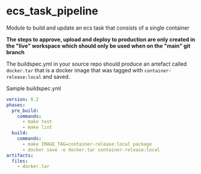 # ecs_task_pipeline

Module to build and update an ecs task that consists of a single container

**The steps to approve, upload and deploy to production are only created in the "live" workspace
which should only be used when on the "main" git branch**


The buildspec.yml in your source repo should produce an artefact called `docker.tar` that is a docker image
that was tagged with `container-release:local` and saved.

Sample buildspec.yml
```yaml
version: 0.2
phases:
  pre_build:
    commands:
      - make test
      - make lint
  build:
    commands:
      - make IMAGE_TAG=container-release:local package
      - docker save -o docker.tar container-release:local
artifacts:
  files:
    - docker.tar
```
